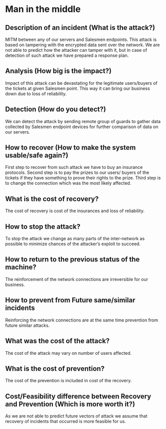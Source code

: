 # Man in the middle
## Description of an incident (What is the attack?)
MITM between any of our servers and Salesmen endpoints. This attack is based on tampering with the encrypted data sent over the network. We are not able to predict how the attacker can tamper with it, but in case of detection of such attack we have prepared a response plan.
## Analysis (How big is the impact?)
Impact of this attack can be devastating for the legitimate users/buyers of the tickets at given Salesmen point. This way it can bring our business down due to loss of reliability.
## Detection (How do you detect?)
We can detect the attack by sending remote group of guards to gather data collected by Salesmen endpoint devices for further comparison of data on our servers.
## How to recover (How to make the system usable/safe again?)
First step to recover from such attack we have to buy an insurance protocols.
Second step is to pay the prizes to our users/ buyers of the tickets if they have something to prove their rights to the prize.
Third step is to change the connection which was the most likely affected.
## What is the cost of recovery?
The cost of recovery is cost of the insurances and loss of reliability.
## How to stop the attack?
To stop the attack we change as many parts of the inter-network as possible to minimize chances of the attacker’s exploit to succeed.
## How to return to the previous status of the machine?
The reinforcement of the network connections are irreversible for our business.
## How to prevent from Future same/similar incidents
Reinforcing the network connections are at the same time prevention from future similar attacks.
## What was the cost of the attack?
The cost of the attack may vary on number of users affected.
## What is the cost of prevention?
The cost of the prevention is included in cost of the recovery.
## Cost/Feasibility difference between Recovery and Prevention (Which is more worth it?)
As we are not able to predict future vectors of attack we assume that recovery of incidents that occurred is more feasible for us.
